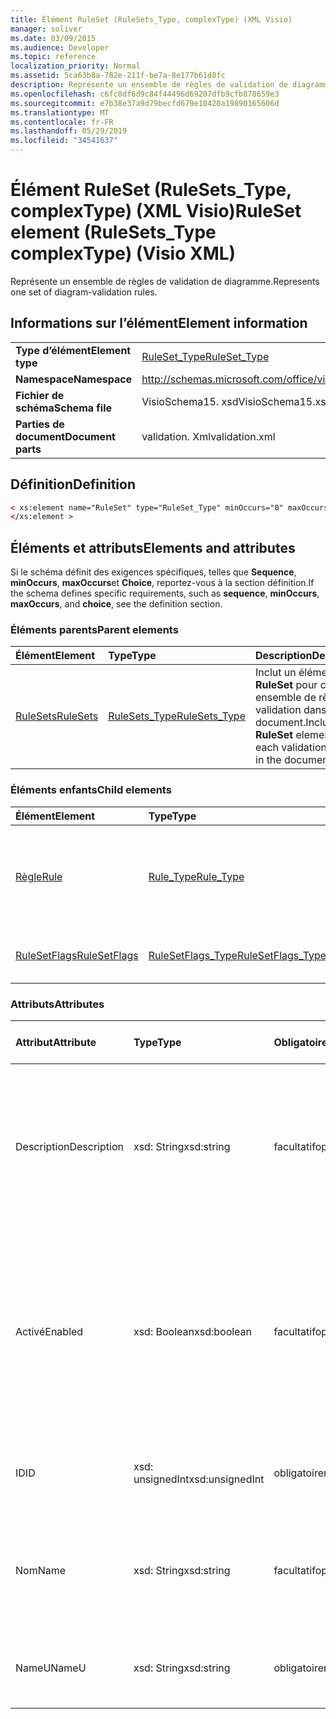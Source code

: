 ```yaml
---
title: Élément RuleSet (RuleSets_Type, complexType) (XML Visio)
manager: soliver
ms.date: 03/09/2015
ms.audience: Developer
ms.topic: reference
localization_priority: Normal
ms.assetid: 5ca63b8a-782e-211f-be7a-8e177b61d8fc
description: Représente un ensemble de règles de validation de diagramme.
ms.openlocfilehash: c6fc8df6d9c84f44496d69207dfb9cfb878659e3
ms.sourcegitcommit: e7b38e37a9d79becfd679e10420a19890165606d
ms.translationtype: MT
ms.contentlocale: fr-FR
ms.lasthandoff: 05/29/2019
ms.locfileid: "34541637"
---
```

# <a name="ruleset-element-rulesetstype-complextype-visio-xml"></a><span data-ttu-id="b9b59-103">Élément RuleSet (RuleSets_Type, complexType) (XML Visio)</span><span class="sxs-lookup"><span data-stu-id="b9b59-103">RuleSet element (RuleSets_Type complexType) (Visio XML)</span></span>

<span data-ttu-id="b9b59-104">Représente un ensemble de règles de validation de diagramme.</span><span class="sxs-lookup"><span data-stu-id="b9b59-104">Represents one set of diagram-validation rules.</span></span>
  
## <a name="element-information"></a><span data-ttu-id="b9b59-105">Informations sur l’élément</span><span class="sxs-lookup"><span data-stu-id="b9b59-105">Element information</span></span>

|||
|:-----|:-----|
|<span data-ttu-id="b9b59-106">**Type d’élément**</span><span class="sxs-lookup"><span data-stu-id="b9b59-106">**Element type**</span></span> <br/> |[<span data-ttu-id="b9b59-107">RuleSet_Type</span><span class="sxs-lookup"><span data-stu-id="b9b59-107">RuleSet_Type</span></span>](ruleset_type-complextypevisio-xml.md) <br/> |
|<span data-ttu-id="b9b59-108">**Namespace**</span><span class="sxs-lookup"><span data-stu-id="b9b59-108">**Namespace**</span></span> <br/> |http://schemas.microsoft.com/office/visio/2012/main  <br/> |
|<span data-ttu-id="b9b59-109">**Fichier de schéma**</span><span class="sxs-lookup"><span data-stu-id="b9b59-109">**Schema file**</span></span> <br/> |<span data-ttu-id="b9b59-110">VisioSchema15. xsd</span><span class="sxs-lookup"><span data-stu-id="b9b59-110">VisioSchema15.xsd</span></span>  <br/> |
|<span data-ttu-id="b9b59-111">**Parties de document**</span><span class="sxs-lookup"><span data-stu-id="b9b59-111">**Document parts**</span></span> <br/> |<span data-ttu-id="b9b59-112">validation. Xml</span><span class="sxs-lookup"><span data-stu-id="b9b59-112">validation.xml</span></span>  <br/> |
   
## <a name="definition"></a><span data-ttu-id="b9b59-113">Définition</span><span class="sxs-lookup"><span data-stu-id="b9b59-113">Definition</span></span>

```XML
< xs:element name="RuleSet" type="RuleSet_Type" minOccurs="0" maxOccurs="unbounded" >
</xs:element >
```

## <a name="elements-and-attributes"></a><span data-ttu-id="b9b59-114">Éléments et attributs</span><span class="sxs-lookup"><span data-stu-id="b9b59-114">Elements and attributes</span></span>

<span data-ttu-id="b9b59-115">Si le schéma définit des exigences spécifiques, telles que **Sequence**, **minOccurs**, **maxOccurs**et **Choice**, reportez-vous à la section définition.</span><span class="sxs-lookup"><span data-stu-id="b9b59-115">If the schema defines specific requirements, such as **sequence**, **minOccurs**, **maxOccurs**, and **choice**, see the definition section.</span></span> 
  
### <a name="parent-elements"></a><span data-ttu-id="b9b59-116">Éléments parents</span><span class="sxs-lookup"><span data-stu-id="b9b59-116">Parent elements</span></span>

|<span data-ttu-id="b9b59-117">**Élément**</span><span class="sxs-lookup"><span data-stu-id="b9b59-117">**Element**</span></span>|<span data-ttu-id="b9b59-118">**Type**</span><span class="sxs-lookup"><span data-stu-id="b9b59-118">**Type**</span></span>|<span data-ttu-id="b9b59-119">**Description**</span><span class="sxs-lookup"><span data-stu-id="b9b59-119">**Description**</span></span>|
|:-----|:-----|:-----|
|[<span data-ttu-id="b9b59-120">RuleSets</span><span class="sxs-lookup"><span data-stu-id="b9b59-120">RuleSets</span></span>](rulesets-element-validation_type-complextypevisio-xml.md) <br/> |[<span data-ttu-id="b9b59-121">RuleSets_Type</span><span class="sxs-lookup"><span data-stu-id="b9b59-121">RuleSets_Type</span></span>](rulesets_type-complextypevisio-xml.md) <br/> |<span data-ttu-id="b9b59-122">Inclut un élément **RuleSet** pour chaque ensemble de règles de validation dans le document.</span><span class="sxs-lookup"><span data-stu-id="b9b59-122">Includes a **RuleSet** element for each validation rule set in the document.</span></span>  <br/> |
   
### <a name="child-elements"></a><span data-ttu-id="b9b59-123">Éléments enfants</span><span class="sxs-lookup"><span data-stu-id="b9b59-123">Child elements</span></span>

|<span data-ttu-id="b9b59-124">**Élément**</span><span class="sxs-lookup"><span data-stu-id="b9b59-124">**Element**</span></span>|<span data-ttu-id="b9b59-125">**Type**</span><span class="sxs-lookup"><span data-stu-id="b9b59-125">**Type**</span></span>|<span data-ttu-id="b9b59-126">**Description**</span><span class="sxs-lookup"><span data-stu-id="b9b59-126">**Description**</span></span>|
|:-----|:-----|:-----|
|[<span data-ttu-id="b9b59-127">Règle</span><span class="sxs-lookup"><span data-stu-id="b9b59-127">Rule</span></span>](rule-element-ruleset_type-complextypevisio-xml.md) <br/> |[<span data-ttu-id="b9b59-128">Rule_Type</span><span class="sxs-lookup"><span data-stu-id="b9b59-128">Rule_Type</span></span>](rule_type-complextypevisio-xml.md) <br/> |<span data-ttu-id="b9b59-129">Représente une règle de validation unique dans un ensemble de règles de validation de diagramme.</span><span class="sxs-lookup"><span data-stu-id="b9b59-129">Represents a single validation rule in a diagram validation rule set.</span></span>  <br/> |
|[<span data-ttu-id="b9b59-130">RuleSetFlags</span><span class="sxs-lookup"><span data-stu-id="b9b59-130">RuleSetFlags</span></span>](rulesetflags-element-ruleset_type-complextypevisio-xml.md) <br/> |[<span data-ttu-id="b9b59-131">RuleSetFlags_Type</span><span class="sxs-lookup"><span data-stu-id="b9b59-131">RuleSetFlags_Type</span></span>](rulesetflags_type-complextypevisio-xml.md) <br/> |<span data-ttu-id="b9b59-132">Spécifie les propriétés d’ensemble de règles.</span><span class="sxs-lookup"><span data-stu-id="b9b59-132">Specifies rule-set properties.</span></span>  <br/> |
   
### <a name="attributes"></a><span data-ttu-id="b9b59-133">Attributs</span><span class="sxs-lookup"><span data-stu-id="b9b59-133">Attributes</span></span>

|<span data-ttu-id="b9b59-134">**Attribut**</span><span class="sxs-lookup"><span data-stu-id="b9b59-134">**Attribute**</span></span>|<span data-ttu-id="b9b59-135">**Type**</span><span class="sxs-lookup"><span data-stu-id="b9b59-135">**Type**</span></span>|<span data-ttu-id="b9b59-136">**Obligatoire**</span><span class="sxs-lookup"><span data-stu-id="b9b59-136">**Required**</span></span>|<span data-ttu-id="b9b59-137">**Description**</span><span class="sxs-lookup"><span data-stu-id="b9b59-137">**Description**</span></span>|<span data-ttu-id="b9b59-138">**Valeurs possibles**</span><span class="sxs-lookup"><span data-stu-id="b9b59-138">**Possible values**</span></span>|
|:-----|:-----|:-----|:-----|:-----|
|<span data-ttu-id="b9b59-139">Description</span><span class="sxs-lookup"><span data-stu-id="b9b59-139">Description</span></span>  <br/> |<span data-ttu-id="b9b59-140">xsd: String</span><span class="sxs-lookup"><span data-stu-id="b9b59-140">xsd:string</span></span>  <br/> |<span data-ttu-id="b9b59-141">facultatif</span><span class="sxs-lookup"><span data-stu-id="b9b59-141">optional</span></span>  <br/> |<span data-ttu-id="b9b59-142">Spécifie la description qui apparaît dans l’interface utilisateur pour l’ensemble de règles de validation.</span><span class="sxs-lookup"><span data-stu-id="b9b59-142">Specifies the description that appears in the user interface for the validation rule set.</span></span> <span data-ttu-id="b9b59-143">Il s'agit par défaut d'une chaîne vide.</span><span class="sxs-lookup"><span data-stu-id="b9b59-143">Default is an empty string.</span></span>  <br/> |<span data-ttu-id="b9b59-144">Valeurs du type xsd: String.</span><span class="sxs-lookup"><span data-stu-id="b9b59-144">Values of the xsd:string type.</span></span>  <br/> |
|<span data-ttu-id="b9b59-145">Activé</span><span class="sxs-lookup"><span data-stu-id="b9b59-145">Enabled</span></span>  <br/> |<span data-ttu-id="b9b59-146">xsd: Boolean</span><span class="sxs-lookup"><span data-stu-id="b9b59-146">xsd:boolean</span></span>  <br/> |<span data-ttu-id="b9b59-147">facultatif</span><span class="sxs-lookup"><span data-stu-id="b9b59-147">optional</span></span>  <br/> |<span data-ttu-id="b9b59-148">Indique si les règles de l’ensemble de règles de validation spécifié sont vérifiées lorsque la validation est déclenchée pour le document actif.</span><span class="sxs-lookup"><span data-stu-id="b9b59-148">Specifies whether the rules in the specified validation rule set are checked when validation is triggered for the current document.</span></span> <span data-ttu-id="b9b59-149">La valeur par défaut est True.</span><span class="sxs-lookup"><span data-stu-id="b9b59-149">Default is True.</span></span>  <br/> |<span data-ttu-id="b9b59-150">Valeurs du type xsd: Boolean.</span><span class="sxs-lookup"><span data-stu-id="b9b59-150">Values of the xsd:boolean type.</span></span>  <br/> |
|<span data-ttu-id="b9b59-151">ID</span><span class="sxs-lookup"><span data-stu-id="b9b59-151">ID</span></span>  <br/> |<span data-ttu-id="b9b59-152">xsd: unsignedInt</span><span class="sxs-lookup"><span data-stu-id="b9b59-152">xsd:unsignedInt</span></span>  <br/> |<span data-ttu-id="b9b59-153">obligatoire</span><span class="sxs-lookup"><span data-stu-id="b9b59-153">required</span></span>  <br/> |<span data-ttu-id="b9b59-154">Spécifie l’identificateur unique de l’ensemble de règles de validation.</span><span class="sxs-lookup"><span data-stu-id="b9b59-154">Specifies the unique identifier of the validation rule set.</span></span>  <br/> |<span data-ttu-id="b9b59-155">Valeurs du type xsd: unsignedInt.</span><span class="sxs-lookup"><span data-stu-id="b9b59-155">Values of the xsd:unsignedInt type.</span></span>  <br/> |
|<span data-ttu-id="b9b59-156">Nom</span><span class="sxs-lookup"><span data-stu-id="b9b59-156">Name</span></span>  <br/> |<span data-ttu-id="b9b59-157">xsd: String</span><span class="sxs-lookup"><span data-stu-id="b9b59-157">xsd:string</span></span>  <br/> |<span data-ttu-id="b9b59-158">facultatif</span><span class="sxs-lookup"><span data-stu-id="b9b59-158">optional</span></span>  <br/> |<span data-ttu-id="b9b59-159">Spécifie le nom local de l’ensemble de règles de validation.</span><span class="sxs-lookup"><span data-stu-id="b9b59-159">Specifies the local name of the validation rule set.</span></span> <span data-ttu-id="b9b59-160">Par défaut, il s’agit de la valeur de l’attribut Name.</span><span class="sxs-lookup"><span data-stu-id="b9b59-160">Defaults to NameU attribute value.</span></span>  <br/> |<span data-ttu-id="b9b59-161">Valeurs du type xsd: String.</span><span class="sxs-lookup"><span data-stu-id="b9b59-161">Values of the xsd:string type.</span></span>  <br/> |
|<span data-ttu-id="b9b59-162">NameU</span><span class="sxs-lookup"><span data-stu-id="b9b59-162">NameU</span></span>  <br/> |<span data-ttu-id="b9b59-163">xsd: String</span><span class="sxs-lookup"><span data-stu-id="b9b59-163">xsd:string</span></span>  <br/> |<span data-ttu-id="b9b59-164">obligatoire</span><span class="sxs-lookup"><span data-stu-id="b9b59-164">required</span></span>  <br/> |<span data-ttu-id="b9b59-165">Spécifie le nom universel de l’ensemble de règles de validation.</span><span class="sxs-lookup"><span data-stu-id="b9b59-165">Specifies the universal name of the validation rule set.</span></span>  <br/> |<span data-ttu-id="b9b59-166">Valeurs du type xsd: String.</span><span class="sxs-lookup"><span data-stu-id="b9b59-166">Values of the xsd:string type.</span></span>  <br/> |
   

